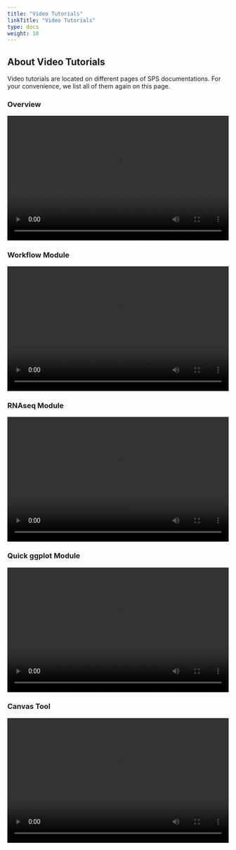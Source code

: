 ```yaml
---
title: "Video Tutorials"
linkTitle: "Video Tutorials"
type: docs
weight: 10
---
```


## About Video Tutorials

Video tutorials are located on different pages of SPS documentations. For your convenience, we list all of them again on this page. 


### Overview
<video style="width: 100%; aspect-ratio: 16 / 9"  controls>
    <source src="https://user-images.githubusercontent.com/35240440/199619635-97b6a8bd-40b1-4a64-8309-a8622e099d97.mp4" type="video/webm">
    Video cannot be loaded or your browser does not support the video tag.
</video>

### Workflow Module
<video style="width: 100%; aspect-ratio: 16 / 9"  controls>
    <source src="https://user-images.githubusercontent.com/35240440/199857935-64267b1a-fbb2-4a9c-a460-bafcf2f6e95a.mp4" type="video/webm">
    Video cannot be loaded or your browser does not support the video tag.
</video>

### RNAseq Module
<video style="width: 100%; aspect-ratio: 16 / 9"  controls>
    <source src="https://user-images.githubusercontent.com/35240440/199857988-525e4f50-df90-4bb5-bb3e-41142182ed83.mp4" type="video/webm">
    Video cannot be loaded or your browser does not support the video tag.
</video>


### Quick ggplot Module
<video style="width: 100%; aspect-ratio: 16 / 9"  controls>
    <source src="https://user-images.githubusercontent.com/35240440/199858014-02af7c97-daf1-4728-a9f5-cb0d4d256bf9.mp4" type="video/webm">
    Video cannot be loaded or your browser does not support the video tag.
</video>

### Canvas Tool
<video style="width: 100%; aspect-ratio: 16 / 9"  controls>
    <source src="https://user-images.githubusercontent.com/35240440/199858040-9d5443ff-a0ef-4bbe-b4e7-93aa442e64fa.mp4" type="video/webm">
    Video cannot be loaded or your browser does not support the video tag.
</video>


